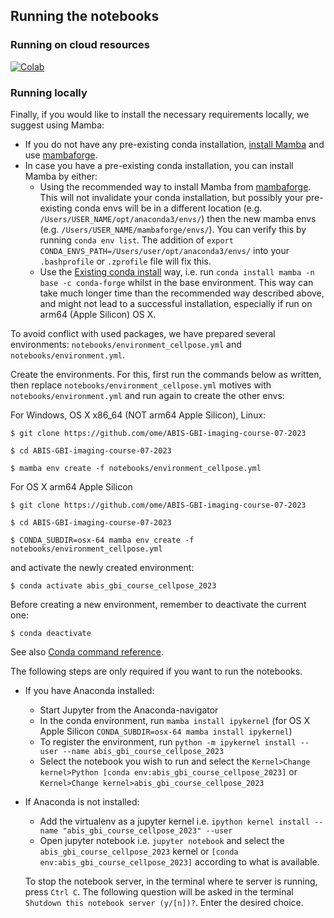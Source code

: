 ## Running the notebooks

### Running on cloud resources
[![Colab](https://colab.research.google.com/assets/colab-badge.svg)](https://colab.research.google.com/github/ome/ABIS-GBI-imaging-course-07-2023/notebooks/)


### Running locally

Finally, if you would like to install the necessary requirements locally,
we suggest using Mamba:

* If you do not have any pre-existing conda installation, [install Mamba](https://mamba.readthedocs.io/en/latest/installation.html#installation) and use [mambaforge](https://github.com/conda-forge/miniforge#mambaforge). 
* In case you have a pre-existing conda installation, you can install Mamba by either:
  - Using the recommended way to install Mamba from [mambaforge](https://github.com/conda-forge/miniforge#mambaforge). This will not invalidate your conda installation, but possibly your pre-existing conda envs will be in a different location (e.g. ``/Users/USER_NAME/opt/anaconda3/envs/``) then the new mamba envs (e.g. ``/Users/USER_NAME/mambaforge/envs/``). You can verify this by running ``conda env list``. The addition of ``export CONDA_ENVS_PATH=/Users/user/opt/anaconda3/envs/`` into your ``.bashprofile`` or ``.zprofile`` file will fix this. 
  - Use the [Existing conda install](https://mamba.readthedocs.io/en/latest/installation.html#existing-conda-install) way, i.e. run ``conda install mamba -n base -c conda-forge`` whilst in the base environment. This way can take much longer time than the recommended way described above, and might not lead to a successful installation, especially if run on arm64 (Apple Silicon) OS X.

To avoid conflict with used packages, we have prepared several environments:
``notebooks/environment_cellpose.yml`` and ``notebooks/environment.yml``.

Create the environments. For this, first run the commands below as written, then replace ``notebooks/environment_cellpose.yml`` motives with ``notebooks/environment.yml`` and run again to create the other envs:

For Windows, OS X x86_64 (NOT arm64 Apple Silicon), Linux:

    $ git clone https://github.com/ome/ABIS-GBI-imaging-course-07-2023
    
    $ cd ABIS-GBI-imaging-course-07-2023

    $ mamba env create -f notebooks/environment_cellpose.yml

For OS X arm64 Apple Silicon

    $ git clone https://github.com/ome/ABIS-GBI-imaging-course-07-2023   
    
    $ cd ABIS-GBI-imaging-course-07-2023
    
    $ CONDA_SUBDIR=osx-64 mamba env create -f notebooks/environment_cellpose.yml

and activate the newly created environment:

    $ conda activate abis_gbi_course_cellpose_2023


Before creating a new environment, remember to deactivate the current one:

    $ conda deactivate

See also [Conda command reference](https://docs.conda.io/projects/conda/en/latest/commands.html).

The following steps are only required if you want to run the notebooks.

* If you have Anaconda installed:
  * Start Jupyter from the Anaconda-navigator
  * In the conda environment, run ``mamba install ipykernel`` (for OS X Apple Silicon ``CONDA_SUBDIR=osx-64 mamba install ipykernel``)
  * To register the environment, run ``python -m ipykernel install --user --name abis_gbi_course_cellpose_2023``
  * Select the notebook you wish to run and select the ``Kernel>Change kernel>Python [conda env:abis_gbi_course_cellpose_2023]`` or ``Kernel>Change kernel>abis_gbi_course_cellpose_2023``
* If Anaconda is not installed:
  * Add the virtualenv as a jupyter kernel i.e. ``ipython kernel install --name "abis_gbi_course_cellpose_2023" --user``
  * Open jupyter notebook i.e. ``jupyter notebook`` and select the ``abis_gbi_course_cellpose_2023`` kernel or ``[conda env:abis_gbi_course_cellpose_2023]`` according to what is available.

  To stop the notebook server, in the terminal where te server is running, press ``Ctrl C``. The following question will be asked in the terminal ``Shutdown this notebook server (y/[n])?``. Enter the desired choice.
  
